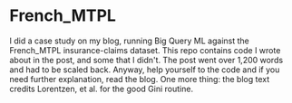 # French_MTPL
I did a case study on my blog, running Big Query ML against the French_MTPL insurance-claims dataset.  This repo contains code I wrote about in the post, and some that I didn't.  The post went over 1,200 words and had to be scaled back.  Anyway, help yourself to the code and if you need further explanation, read the blog.
One more thing: the blog text credits Lorentzen, et al. for the good Gini routine. 
